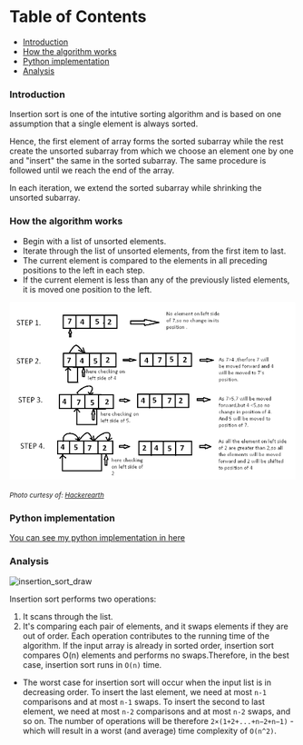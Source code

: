 # Table of Contents

- [Introduction](#introduction)
- [How the algorithm works](#how-the-algorithm-works)
- [Python implementation](#python-implementation)
- [Analysis](#analysis)
### Introduction

Insertion sort is one of the intutive sorting algorithm and is based on one assumption that a single element is always sorted.

Hence, the first element of array forms the sorted subarray while the rest create the unsorted subarray from which we choose an element one by one and "insert" the same in the sorted subarray. The same procedure is followed until we reach the end of the array.

In each iteration, we extend the sorted subarray while shrinking the unsorted subarray.

### How the algorithm works

- Begin with a list of unsorted elements.
- Iterate through the list of unsorted elements, from the first item to last.
- The current element is compared to the elements in all preceding positions to the left in each step.
- If the current element is less than any of the previously listed elements, it is moved one position to the left.

![insertion_sort](insertion_sort.png)

<small>_Photo curtesy of: [Hackerearth](https://www.hackerearth.com/practice/algorithms/sorting/insertion-sort/tutorial/)_</small>

### Python implementation
[You can see my python implementation in here](./insertion_sort.py)
### Analysis
![insertion_sort_draw](./insertion_sort_draw.png)

Insertion sort performs two operations:
1. It scans through the list. 
2. It's comparing each pair of elements, and it swaps elements if they are out of order.
Each operation contributes to the running time of the algorithm. If the input array is already in sorted order, insertion sort compares O(n) elements and performs no swaps.Therefore, in the best case, insertion sort runs in `O(n)` time.

- The worst case for insertion sort will occur when the input list is in decreasing order. To insert the last element, we need at most `n-1` comparisons and at most `n-1` swaps. To insert the second to last element, we need at most `n-2` comparisons and at most `n-2` swaps, and so on. The number of operations will be therefore `2×(1+2+...+n−2+n−1)` - which will result in a worst (and average) time complexity of `O(n^2)`.
